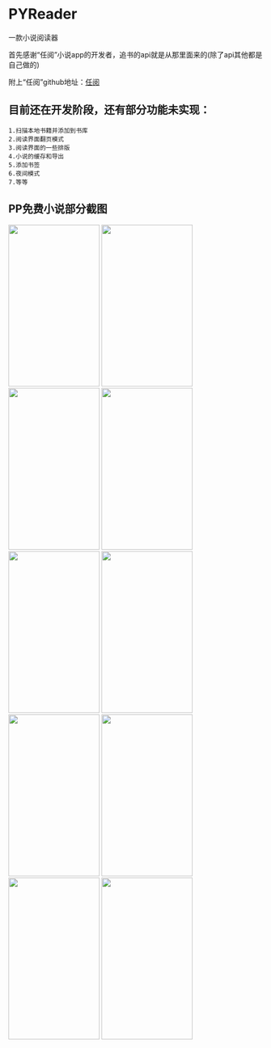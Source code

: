 # PYReader
一款小说阅读器

首先感谢“任阅”小说app的开发者，追书的api就是从那里面来的(除了api其他都是自己做的)

附上“任阅”github地址：[任阅](https://github.com/JustWayward/BookReader)

## 目前还在开发阶段，还有部分功能未实现：
```
1.扫描本地书籍并添加到书库
2.阅读界面翻页模式
3.阅读界面的一些排版
4.小说的缓存和导出
5.添加书签
6.夜间模式
7.等等
```

## PP免费小说部分截图
<img width="180" height="320" src="https://github.com/pangyu646182805/PYReader/blob/master/screenshot/Screenshot_20170804-152808.png"/>  <img width="180" height="320" src="https://github.com/pangyu646182805/PYReader/blob/master/screenshot/Screenshot_20170804-152727.png"/>  <img width="180" height="320" src="https://github.com/pangyu646182805/PYReader/blob/master/screenshot/Screenshot_20170804-152745.png"/>  <img width="180" height="320" src="https://github.com/pangyu646182805/PYReader/blob/master/screenshot/Screenshot_20170804-152928.png"/>  <img width="180" height="320" src="https://github.com/pangyu646182805/PYReader/blob/master/screenshot/Screenshot_20170804-152935.png"/>  <img width="180" height="320" src="https://github.com/pangyu646182805/PYReader/blob/master/screenshot/Screenshot_20170804-152952.png"/>  <img width="180" height="320" src="https://github.com/pangyu646182805/PYReader/blob/master/screenshot/Screenshot_20170804-155433.png"/>  <img width="180" height="320" src="https://github.com/pangyu646182805/PYReader/blob/master/screenshot/Screenshot_20170804-152831.png"/>  <img width="180" height="320" src="https://github.com/pangyu646182805/PYReader/blob/master/screenshot/Screenshot_20170804-152842.png"/>  <img width="180" height="320" src="https://github.com/pangyu646182805/PYReader/blob/master/screenshot/Screenshot_20170804-155459.png"/>
